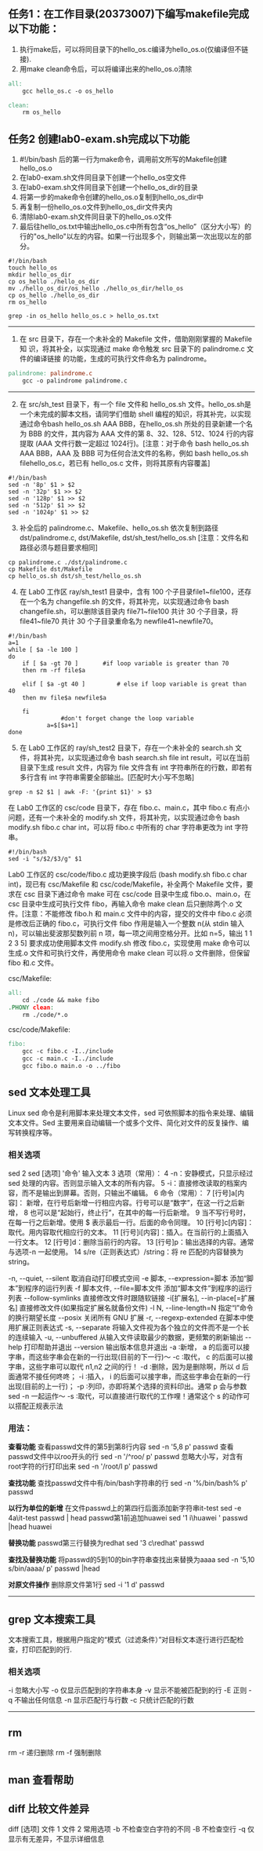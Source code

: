 ## 任务1：在工作目录(20373007)下编写makefile完成以下功能：
1. 执行make后，可以将同目录下的hello_os.c编译为hello_os.o(仅编译但不链接).
2. 用make clean命令后，可以将编译出来的hello_os.o清除

```makefile
all:
	gcc hello_os.c -o os_hello

clean:
	rm os_hello
```

## 任务2 创建lab0-exam.sh完成以下功能
1. #!/bin/bash 后的第一行为make命令，调用前文所写的Makefile创建hello_os.o
2. 在lab0-exam.sh文件同目录下创建一个hello_os空文件
3. 在lab0-exam.sh文件同目录下创建一个hello_os_dir的目录
4. 将第一步的make命令创建的hello_os.o复制到hello_os_dir中
5. 再复制一份hello_os.o文件到hello_os_dir文件夹内
6. 清除lab0-exam.sh文件同目录下的hello_os.o文件
7. 最后往hello_os.txt中输出hello_os.c中所有包含“os_hello”（区分大小写）的行的"os_hello"以左的内容。如果一行出现多个，则输出第一次出现以左的部分。

```shell
#!/bin/bash
touch hello_os
mkdir hello_os_dir
cp os_hello ./hello_os_dir
mv ./hello_os_dir/os_hello ./hello_os_dir/hello_os
cp os_hello ./hello_os_dir
rm os_hello

grep -in os_hello hello_os.c > hello_os.txt
```

---
1. 在 src 目录下，存在一个未补全的 Makefile 文件，借助刚刚掌握的 Makefile 知
识，将其补全，以实现通过 make 命令触发 src 目录下的 palindrome.c 文件的编译链接
的功能，生成的可执行文件命名为 palindrome。

```makefile
palindrome: palindrome.c
	gcc -o palindrome palindrome.c

```

---
2. 在 src/sh_test 目录下，有一个 file 文件和 hello_os.sh 文件。hello_os.sh是一个未完成的脚本文档，请同学们借助 shell 编程的知识，将其补完，以实现通过命令bash hello_os.sh AAA BBB，在hello_os.sh 所处的目录新建一个名为 BBB 的文件，其内容为 AAA 文件的第 8、32、128、512、1024 行的内容提取 (AAA 文件行数一定超过 1024行)。[注意：对于命令 bash hello_os.sh AAA BBB，AAA 及 BBB 可为任何合法文件的名称，例如 bash hello_os.sh filehello_os.c，若已有 hello_os.c 文件，则将其原有内容覆盖]

```shell
#!/bin/bash
sed -n '8p' $1 > $2
sed -n '32p' $1 >> $2
sed -n '128p' $1 >> $2
sed -n '512p' $1 >> $2
sed -n '1024p' $1 >> $2
```

3. 补全后的 palindrome.c、Makefile、hello_os.sh 依次复制到路径 dst/palindrome.c, dst/Makefile, dst/sh_test/hello_os.sh [注意：文件名和路径必须与题目要求相同]

```
cp palindrome.c ./dst/palindrome.c
cp Makefile dst/Makefile
cp hello_os.sh dst/sh_test/hello_os.sh
```


4. 在 Lab0 工作区 ray/sh_test1 目录中，含有 100 个子目录file1~file100，还存在一个名为 changefile.sh 的文件，将其补完，以实现通过命令 bash changefile.sh，可以删除该目录内 file71~file100 共计 30 个子目录，将 file41~file70 共计 30 个子目录重命名为 newfile41~newfile70。

```shell
#!/bin/bash
a=1
while [ $a -le 100 ]
do
	if [ $a -gt 70 ]	   #if loop variable is greater than 70
	then rm -rf file$a

	elif [ $a -gt 40 ]         # else if loop variable is great than 40
	then mv file$a newfile$a

	fi
	           #don't forget change the loop variable
		   a=$[$a+1]
done

```


5. 在 Lab0 工作区的 ray/sh_test2 目录下，存在一个未补全的 search.sh 文件，将其补完，以实现通过命令 bash search.sh file int result，可以在当前目录下生成 result 文件，内容为 file 文件含有 int 字符串所在的行数，即若有多行含有 int 字符串需要全部输出。[匹配时大小写不忽略]

```shell
grep -n $2 $1 | awk -F: '{print $1}' > $3
```

在 Lab0 工作区的 csc/code 目录下，存在 fibo.c、main.c，其中 fibo.c 有点小问题，还有一个未补全的 modify.sh 文件，将其补完，以实现通过命令 bash modify.sh fibo.c char int，可以将 fibo.c 中所有的 char 字符串更改为 int 字符串。

```shell
#!/bin/bash
sed -i "s/$2/$3/g" $1
```

Lab0 工作区的 csc/code/fibo.c 成功更换字段后 (bash modify.sh fibo.c char int)，现已有 csc/Makefile 和 csc/code/Makefile，补全两个 Makefile 文件，要求在 csc 目录下通过命令 make 可在 csc/code 目录中生成 fibo.o、main.o，在 csc 目录中生成可执行文件 fibo，再输入命令 make clean 后只删除两个.o 文件。[注意：不能修改 fibo.h 和 main.c 文件中的内容，提交的文件中 fibo.c 必须是修改后正确的 fibo.c，可执行文件 fibo 作用是输入一个整数 n(从 stdin 输入 n)，可以输出斐波那契数列前 n 项，每一项之间用空格分开。比如 n=5，输出 1 1 2 3 5] 要求成功使用脚本文件 modify.sh 修改 fibo.c，实现使用 make 命令可以生成.o 文件和可执行文件，再使用命令 make clean 可以将.o 文件删除，但保留 fibo 和.c 文件。

csc/Makefile:
```makefile
all:
	cd ./code && make fibo
.PHONY clean:
	rm ./code/*.o
```

csc/code/Makefile:
```makefile
fibo:
	gcc -c fibo.c -I../include 
	gcc -c main.c -I../include
	gcc fibo.o main.o -o ../fibo

```

## sed  文本处理工具
Linux sed 命令是利用脚本来处理文本文件，sed 可依照脚本的指令来处理、编辑文本文件。Sed 主要用来自动编辑一个或多个文件、简化对文件的反复操作、编写转换程序等。

### 相关选项
sed
2 sed [选项] '命令' 输入文本
3 选项（常用）：
4 -n：安静模式，只显示经过 sed 处理的内容。否则显示输入文本的所有内容。
5 -i：直接修改读取的档案内容，而不是输出到屏幕。否则，只输出不编辑。
6 命令（常用）：
7 [行号]a[内容]： 新增，在行号后新增一行相应内容。行号可以是“数字”，在这一行之后新增，
8 也可以是“起始行，终止行”，在其中的每一行后新增。
9 当不写行号时，在每一行之后新增。使用 $ 表示最后一行。后面的命令同理。
10 [行号]c[内容]：取代。用内容取代相应行的文本。
11 [行号]i[内容]：插入。在当前行的上面插入一行文本。
12 [行号]d：删除当前行的内容。
13 [行号]p：输出选择的内容。通常与选项-n 一起使用。
14 s/re（正则表达式）/string：将 re 匹配的内容替换为 string。


 -n, --quiet, --silent    取消自动打印模式空间
 -e 脚本, --expression=脚本   添加“脚本”到程序的运行列表
 -f 脚本文件, --file=脚本文件  添加“脚本文件”到程序的运行列表
 --follow-symlinks    直接修改文件时跟随软链接
 -i[扩展名], --in-place[=扩展名]    直接修改文件(如果指定扩展名就备份文件)
 -l N, --line-length=N   指定“l”命令的换行期望长度
 --posix  关闭所有 GNU 扩展
 -r, --regexp-extended  在脚本中使用扩展正则表达式
 -s, --separate  将输入文件视为各个独立的文件而不是一个长的连续输入
 -u, --unbuffered  从输入文件读取最少的数据，更频繁的刷新输出
 --help     打印帮助并退出
 --version  输出版本信息并退出
 -a ∶新增， a 的后面可以接字串，而这些字串会在新的一行出现(目前的下一行)～
 -c ∶取代， c 的后面可以接字串，这些字串可以取代 n1,n2 之间的行！
 -d ∶删除，因为是删除啊，所以 d 后面通常不接任何咚咚；
 -i ∶插入， i 的后面可以接字串，而这些字串会在新的一行出现(目前的上一行)；
 -p ∶列印，亦即将某个选择的资料印出。通常 p 会与参数 sed -n 一起运作～
 -s ∶取代，可以直接进行取代的工作哩！通常这个 s 的动作可以搭配正规表示法

### 用法：
**查看功能**
查看passwd文件的第5到第8行内容 sed -n '5,8 p' passwd
查看passwd文件中以roo开头的行 sed -n '/^roo/ p' passwd
忽略大小写，对含有root字符的行打印出来  sed -n '/root/I p' passwd

**查找功能**
查找passwd文件中有/bin/bash字符串的行 sed -n '\%/bin/bash% p' passwd

**以行为单位的新增**
在文件passwd上的第四行后面添加新字符串it-test  sed -e 4a\it-test passwd | head
passwd第1前追加huawei  sed '1 i\huawei ' passwd |head
huawei 

**替换功能**
passwd第三行替换为redhat  sed '3 c\redhat' passwd

**查找及替换功能**
将passwd的5到10的bin字符串查找出来替换为aaaa  sed -n '5,10 s/bin/aaaa/ p' passwd |head

**对原文件操作**
删除原文件第1行  sed -i '1 d' passwd

---

## grep  文本搜索工具
文本搜索工具，根据用户指定的“模式（过滤条件）”对目标文本逐行进行匹配检查，打印匹配到的行.

### 相关选项
-i 忽略大小写
-o 仅显示匹配到的字符串本身
-v  显示不能被匹配到的行
-E 正则
-q 不输出任何信息
-n 显示匹配行与行数
-c 只统计匹配的行数

---
## rm
rm -r 递归删除
rm -f 强制删除

## man  查看帮助

## diff  比较文件差异

diff [选项] 文件 1 文件 2
常用选项
-b 不检查空白字符的不同
-B 不检查空行
-q 仅显示有无差异，不显示详细信息